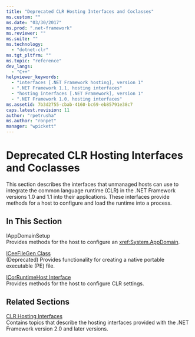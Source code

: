 ```yaml
---
title: "Deprecated CLR Hosting Interfaces and Coclasses"
ms.custom: ""
ms.date: "03/30/2017"
ms.prod: ".net-framework"
ms.reviewer: ""
ms.suite: ""
ms.technology: 
  - "dotnet-clr"
ms.tgt_pltfrm: ""
ms.topic: "reference"
dev_langs: 
  - "C++"
helpviewer_keywords: 
  - "interfaces [.NET Framework hosting], version 1"
  - ".NET Framework 1.1, hosting interfaces"
  - "hosting interfaces [.NET Framework], version 1"
  - ".NET Framework 1.0, hosting interfaces"
ms.assetid: 7b3d2755-cbab-4160-bc69-eb85791e38c7
caps.latest.revision: 11
author: "rpetrusha"
ms.author: "ronpet"
manager: "wpickett"
---
```

# Deprecated CLR Hosting Interfaces and Coclasses
This section describes the interfaces that unmanaged hosts can use to integrate the common language runtime (CLR) in the .NET Framework versions 1.0 and 1.1 into their applications. These interfaces provide methods for a host to configure and load the runtime into a process.  
  
## In This Section  
 IAppDomainSetup  
 Provides methods for the host to configure an <xref:System.AppDomain>.  
  
 [ICeeFileGen Class](../../../../docs/framework/unmanaged-api/hosting/iceefilegen-class.md)  
 (Deprecated) Provides functionality for creating a native portable executable (PE) file.  
  
 [ICorRuntimeHost Interface](../../../../docs/framework/unmanaged-api/hosting/icorruntimehost-interface.md)  
 Provides methods for the host to configure CLR settings.  
  
## Related Sections  
 [CLR Hosting Interfaces](../../../../docs/framework/unmanaged-api/hosting/clr-hosting-interfaces.md)  
 Contains topics that describe the hosting interfaces provided with the .NET Framework version 2.0 and later versions.

